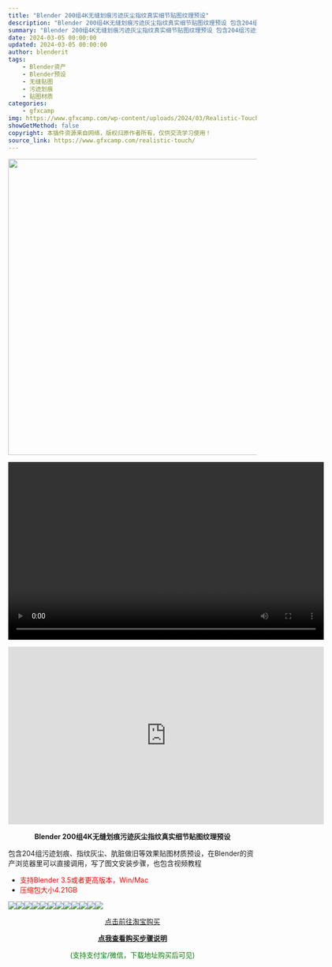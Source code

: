 ```yaml
---
title: "Blender 200组4K无缝划痕污迹灰尘指纹真实细节贴图纹理预设"
description: "Blender 200组4K无缝划痕污迹灰尘指纹真实细节贴图纹理预设 包含204组污迹划痕、指纹灰尘、肮脏做旧等效果贴图材质预设，在Blender的资产浏览器里可以直接调用，写了图文安装步骤，也包含视..."
summary: "Blender 200组4K无缝划痕污迹灰尘指纹真实细节贴图纹理预设 包含204组污迹划痕、指纹灰尘、肮脏做旧等效果贴图材质预设，在Blender的资产浏览器里可以直接调用，写了图文安装步骤，也包含视..."
date: 2024-03-05 00:00:00
updated: 2024-03-05 00:00:00
author: blenderit
tags: 
    - Blender资产
    - Blender预设
    - 无缝贴图
    - 污迹划痕
    - 贴图材质
categories:
    - gfxcamp
img: https://www.gfxcamp.com/wp-content/uploads/2024/03/Realistic-Touch-Surface-Imperfection.jpg
showGetMethod: false
copyright: 本插件资源来自网络，版权归原作者所有，仅供交流学习使用！
source_link: https://www.gfxcamp.com/realistic-touch/
---
```

<div><p><img decoding="async" class="aligncenter size-full wp-image-118878" src="https://www.gfxcamp.com/wp-content/uploads/2024/03/Realistic-Touch-Surface-Imperfection.jpg" data-src="https://www.gfxcamp.com/wp-content/uploads/2024/03/Realistic-Touch-Surface-Imperfection.jpg" alt="" width="600" height="600" data-srcset="https://www.gfxcamp.com/wp-content/uploads/2024/03/Realistic-Touch-Surface-Imperfection.jpg 600w, https://www.gfxcamp.com/wp-content/uploads/2024/03/Realistic-Touch-Surface-Imperfection-150x150.jpg 150w, https://www.gfxcamp.com/wp-content/uploads/2024/03/Realistic-Touch-Surface-Imperfection-80x80.jpg 80w, https://www.gfxcamp.com/wp-content/uploads/2024/03/Realistic-Touch-Surface-Imperfection-320x320.jpg 320w" data-sizes="(max-width: 600px) 100vw, 600px"><br>
</p><center><div style="width: 640px;" class="wp-video"><!--[if lt IE 9]><script>document.createElement('video');</script><![endif]-->
<video class="wp-video-shortcode" id="video-118877-1" width="640" height="360" preload="true" controls="controls"><source type="video/mp4" src="http://cloud.video.taobao.com/play/u/null/p/1/e/6/t/1/451871113340.mp4?_=1"></source><a href="http://cloud.video.taobao.com/play/u/null/p/1/e/6/t/1/451871113340.mp4">http://cloud.video.taobao.com/play/u/null/p/1/e/6/t/1/451871113340.mp4</a></video></div></center><p style="text-align: center;"><iframe loading="lazy" src="https://player.youku.com/embed/XNjM3NDA3ODgzNg==" width="640" height="360" frameborder="0" allowfullscreen="allowfullscreen" data-mce-fragment="1"></iframe></p><p style="text-align: center;"><strong>Blender 200组4K无缝划痕污迹灰尘指纹真实细节贴图纹理预设</strong></p><p><span data-spm-anchor-id="pc_detail.27183998/evo365560b447259.202206.i0.428f7dd6jjIPf6">包含204组污迹划痕、指纹灰尘、肮脏做旧等效果贴图材质预设，在Blender的资产浏览器里可以直接调用，写了图文安装步骤，也包含视频教程</span></p><ul>
<li><span style="color: #ff0000;">支持Blender 3.5或者更高版本，Win/Mac</span></li>
<li><span style="color: #ff0000;">压缩包大小4.21GB</span></li>
</ul><p><img decoding="async" class="lazyload aligncenter" src="https://img.alicdn.com/imgextra/i1/80049544/O1CN01ConaT92KNCyzncX2R_!!80049544.gif" data-src="https://img.alicdn.com/imgextra/i1/80049544/O1CN01ConaT92KNCyzncX2R_!!80049544.gif" align="absmiddle"><img decoding="async" class="lazyload aligncenter" src="https://img.alicdn.com/imgextra/i2/80049544/O1CN012epIvq2KNCz28PZJs_!!80049544.jpg" data-src="https://img.alicdn.com/imgextra/i2/80049544/O1CN012epIvq2KNCz28PZJs_!!80049544.jpg" align="absmiddle"><img decoding="async" class="lazyload aligncenter" src="https://img.alicdn.com/imgextra/i1/80049544/O1CN01pGjSAu2KNCywURtp1_!!80049544.gif" data-src="https://img.alicdn.com/imgextra/i1/80049544/O1CN01pGjSAu2KNCywURtp1_!!80049544.gif" align="absmiddle"><img decoding="async" class="lazyload aligncenter" src="https://img.alicdn.com/imgextra/i2/80049544/O1CN01ffAMUG2KNCz0Scaiw_!!80049544.jpg" data-src="https://img.alicdn.com/imgextra/i2/80049544/O1CN01ffAMUG2KNCz0Scaiw_!!80049544.jpg" align="absmiddle"><img decoding="async" class="lazyload aligncenter" src="https://img.alicdn.com/imgextra/i4/80049544/O1CN011XTzC02KNCz28OA0C_!!80049544.jpg" data-src="https://img.alicdn.com/imgextra/i4/80049544/O1CN011XTzC02KNCz28OA0C_!!80049544.jpg" align="absmiddle"><img decoding="async" class="lazyload aligncenter" src="https://img.alicdn.com/imgextra/i3/80049544/O1CN01sscpIa2KNCz48xiEk_!!80049544.jpg" data-src="https://img.alicdn.com/imgextra/i3/80049544/O1CN01sscpIa2KNCz48xiEk_!!80049544.jpg" align="absmiddle"><img decoding="async" class="lazyload aligncenter" src="https://img.alicdn.com/imgextra/i4/80049544/O1CN01zsnWTD2KNCyzj10w3_!!80049544.jpg" data-src="https://img.alicdn.com/imgextra/i4/80049544/O1CN01zsnWTD2KNCyzj10w3_!!80049544.jpg" align="absmiddle"><img decoding="async" class="lazyload aligncenter" src="https://img.alicdn.com/imgextra/i4/80049544/O1CN01TompQk2KNCyzj0PYX_!!80049544.jpg" data-src="https://img.alicdn.com/imgextra/i4/80049544/O1CN01TompQk2KNCyzj0PYX_!!80049544.jpg" align="absmiddle"><img decoding="async" class="lazyload aligncenter" src="https://img.alicdn.com/imgextra/i3/80049544/O1CN01xMCEZr2KNCz48zWTY_!!80049544.jpg" data-src="https://img.alicdn.com/imgextra/i3/80049544/O1CN01xMCEZr2KNCz48zWTY_!!80049544.jpg" align="absmiddle"><img decoding="async" class="lazyload aligncenter" src="https://img.alicdn.com/imgextra/i1/80049544/O1CN01lK6oFt2KNCz48xqXr_!!80049544.jpg" data-src="https://img.alicdn.com/imgextra/i1/80049544/O1CN01lK6oFt2KNCz48xqXr_!!80049544.jpg" align="absmiddle"><img decoding="async" class="lazyload aligncenter" src="https://img.alicdn.com/imgextra/i3/80049544/O1CN01EZJOBx2KNCz30sA5t_!!80049544.jpg" data-src="https://img.alicdn.com/imgextra/i3/80049544/O1CN01EZJOBx2KNCz30sA5t_!!80049544.jpg" align="absmiddle"><img decoding="async" class="lazyload aligncenter" src="https://img.alicdn.com/imgextra/i2/80049544/O1CN01HAmLRv2KNCz0X1xbk_!!80049544.jpg" data-src="https://img.alicdn.com/imgextra/i2/80049544/O1CN01HAmLRv2KNCz0X1xbk_!!80049544.jpg" align="absmiddle"></p><p style="text-align: center;"><a class="maxbutton-1 maxbutton maxbutton-taobao" target="_blank" rel="noopener" href="https://item.taobao.com/item.htm?ft=t&amp;id=771784651707"><span class="mb-text">点击前往淘宝购买</span></a></p><div style="text-align: center;"> <div id="wshop-async-936788eefb02933cfcdae6e6725ca2f7"><script type="text/javascript">if(jQuery){jQuery(function($){var data = {"action":"wshop_async_load","hook":"wshop_unpaid","atts":"{\"location\":\"https:\\\/\\\/www.gfxcamp.com\\\/realistic-touch\\\/\",\"context\":\"13287a7f0623bd375d3919570fc5126d\",\"enable_guest\":0,\"post_id\":118877}","content":0,"wshop_async_load":"44b480a31f","notice_str":"8944573115","hash":"251e4923cc341809368ca982694673ce"};$.ajax({url: 'https://www.gfxcamp.com/wp-admin/admin-ajax.php',type: 'post',timeout: 60 * 1000,async: true,cache: false,data: data,beforeSend:function(){var $handler =$('#wshop-async-936788eefb02933cfcdae6e6725ca2f7');if(typeof $handler.loading=='function'){$handler.loading();}}, dataType: 'json',success: function(m) {var $handler =$('#wshop-async-936788eefb02933cfcdae6e6725ca2f7');if(typeof $handler.loading=='function'){$handler.loading('hide');}if(m.errcode!=0){console.error(m.errmsg);return;}$handler.html(m.data);},error:function(e){var $handler =$('#wshop-async-936788eefb02933cfcdae6e6725ca2f7');if(typeof $handler.loading=='function'){$handler.loading('hide');}$handler.remove();console.error(e.responseText);}});});}</script></div></div><div style="text-align: center;">
 <div id="wshop-async-5874f7bf5d29999f356fc913ed0c496b"><script type="text/javascript">if(jQuery){jQuery(function($){var data = {"action":"wshop_async_load","hook":"wshop_paid","atts":"{\"location\":\"https:\\\/\\\/www.gfxcamp.com\\\/realistic-touch\\\/\",\"context\":\"c0dae65fb37a7aba9b16140b55e6c5bf\",\"enable_guest\":0,\"post_id\":118877}","content":1,"wshop_async_load":"44b480a31f","notice_str":"4911345875","hash":"78f15a24ca1dcbf84b42cc45dcdfb826"};$.ajax({url: 'https://www.gfxcamp.com/wp-admin/admin-ajax.php',type: 'post',timeout: 60 * 1000,async: true,cache: false,data: data,beforeSend:function(){var $handler =$('#wshop-async-5874f7bf5d29999f356fc913ed0c496b');if(typeof $handler.loading=='function'){$handler.loading();}}, dataType: 'json',success: function(m) {var $handler =$('#wshop-async-5874f7bf5d29999f356fc913ed0c496b');if(typeof $handler.loading=='function'){$handler.loading('hide');}if(m.errcode!=0){console.error(m.errmsg);return;}$handler.html(m.data);},error:function(e){var $handler =$('#wshop-async-5874f7bf5d29999f356fc913ed0c496b');if(typeof $handler.loading=='function'){$handler.loading('hide');}$handler.remove();console.error(e.responseText);}});});}</script></div></div><p style="text-align: center;"><strong><a href="https://www.gfxcamp.com/how-to-download/" target="_blank" rel="noopener">点我查看购买步骤说明</a></strong></p><p style="text-align: center;"><span style="color: #008000;">(支持支付宝/微信，下载地址购买后可见)</span></p></div>